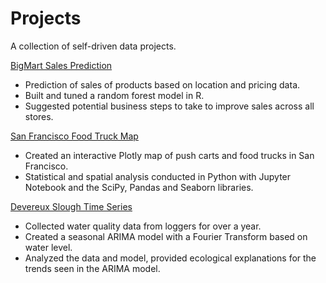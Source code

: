 # Projects

A collection of self-driven data projects.

[BigMart Sales Prediction](https://github.com/chriscross00/projects/blob/master/bigmart_sales/bigmart_sales_report.md)
* Prediction of sales of products based on location and pricing data.
* Built and tuned a random forest model in R.
* Suggested potential business steps to take to improve sales across all stores.

[San Francisco Food Truck Map](https://nbviewer.jupyter.org/github/chriscross00/projects/blob/e9d176ecc9762848bc45723d9aee993c5d2c81f4/sf_food/sf_food.ipynb)
* Created an interactive Plotly map of push carts and food trucks in San Francisco.
* Statistical and spatial analysis conducted in Python with Jupyter Notebook and the SciPy, Pandas and Seaborn libraries.

[Devereux Slough Time Series](https://github.com/chriscross00/projects/tree/master/devereux_arima/reports)
* Collected water quality data from loggers for over a year.
* Created a seasonal ARIMA model with a Fourier Transform based on water level.
* Analyzed the data and model, provided ecological explanations for the trends seen in the ARIMA model. 
